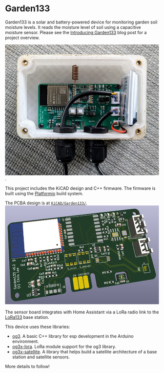 # Garden133

Garden133 is a solar and battery-powered device for monitoring garden soil moisture levels.
It reads the moisture level of soil using a capacitive moisture sensor.
Please see the [Introducing Garden133](https://selectiveappeal.org/posts/garden133/) blog post
for a project overview.

![Garden133 in enclosure](images/garden133-board-in-enclosure-768x652.webp).

This project includes the KiCAD design and C++ firmware.
The firmware is built using the [Platformio](https://platformio.org/) build system.

The PCBA design is at [`KiCAD/Garden133/`](KiCAD/Garden133/).
![Garden133 PCBA](images/garden133-pcba.png)

The sensor board integrates with Home Assistant via a LoRa radio link to the
 [LoRa133](https://github.com/chl33/LoRa133) base station.


This device uses these libraries:
- [og3](https://github.com/chl33/og3). A basic C++ library for esp development in the Arduino environment.
- [og3x-lora](https://github.com/chl33/og3x-lora). LoRa module support for the og3 library.
- [og3x-satellite](https://github.com/chl33/og3x-satellite). A library that helps build a satellite architecture of a base station and satellite sensors.

More details to follow!
